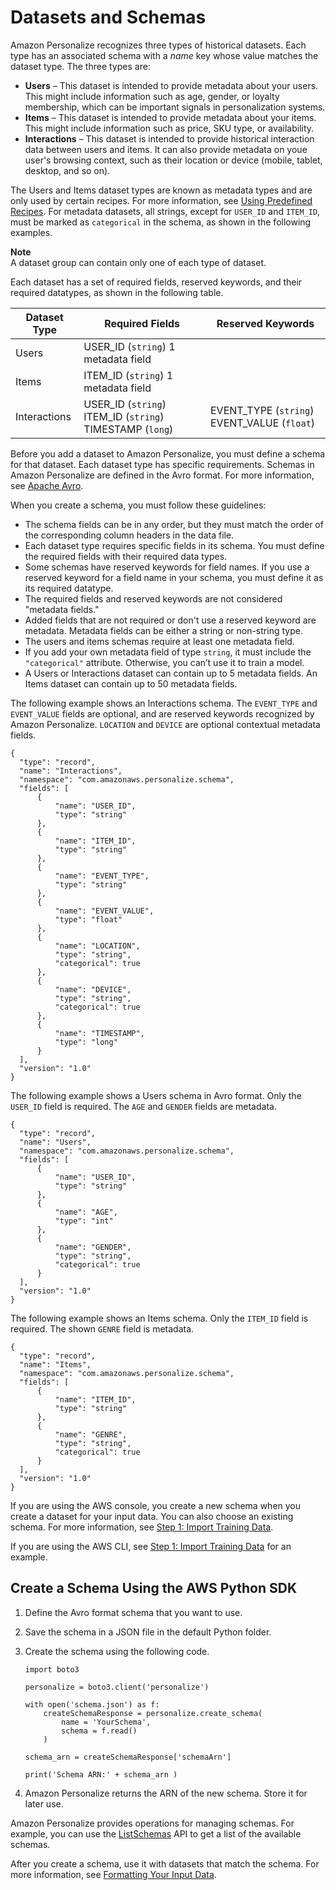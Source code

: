 # Datasets and Schemas<a name="how-it-works-dataset-schema"></a>

Amazon Personalize recognizes three types of historical datasets\. Each type has an associated schema with a *name* key whose value matches the dataset type\. The three types are:
+ **Users** – This dataset is intended to provide metadata about your users\. This might include information such as age, gender, or loyalty membership, which can be important signals in personalization systems\.
+ **Items** – This dataset is intended to provide metadata about your items\. This might include information such as price, SKU type, or availability\.
+ **Interactions** – This dataset is intended to provide historical interaction data between users and items\. It can also provide metadata on youe user's browsing context, such as their location or device \(mobile, tablet, desktop, and so on\)\.

The Users and Items dataset types are known as metadata types and are only used by certain recipes\. For more information, see [Using Predefined Recipes](working-with-predefined-recipes.md)\. For metadata datasets, all strings, except for `USER_ID` and `ITEM_ID`, must be marked as `categorical` in the schema, as shown in the following examples\.

**Note**  
A dataset group can contain only one of each type of dataset\.

Each dataset has a set of required fields, reserved keywords, and their required datatypes, as shown in the following table\.


| Dataset Type | Required Fields | Reserved Keywords | 
| --- | --- | --- | 
| Users |  USER\_ID \(`string`\) 1 metadata field  |  | 
| Items |  ITEM\_ID \(`string`\) 1 metadata field  |  | 
| Interactions |  USER\_ID \(`string`\) ITEM\_ID \(`string`\) TIMESTAMP \(`long`\)  |  EVENT\_TYPE \(`string`\) EVENT\_VALUE \(`float`\)  | 

Before you add a dataset to Amazon Personalize, you must define a schema for that dataset\. Each dataset type has specific requirements\. Schemas in Amazon Personalize are defined in the Avro format\. For more information, see [Apache Avro](https://avro.apache.org/docs/current/)\.

When you create a schema, you must follow these guidelines:
+ The schema fields can be in any order, but they must match the order of the corresponding column headers in the data file\.
+ Each dataset type requires specific fields in its schema\. You must define the required fields with their required data types\.
+ Some schemas have reserved keywords for field names\. If you use a reserved keyword for a field name in your schema, you must define it as its required datatype\.
+ The required fields and reserved keywords are not considered "metadata fields\."
+ Added fields that are not required or don't use a reserved keyword are metadata\. Metadata fields can be either a string or non\-string type\.
+ The users and items schemas require at least one metadata field\.
+ If you add your own metadata field of type `string`, it must include the `"categorical"` attribute\. Otherwise, you can’t use it to train a model\.
+ A Users or Interactions dataset can contain up to 5 metadata fields\. An Items dataset can contain up to 50 metadata fields\.

The following example shows an Interactions schema\. The `EVENT_TYPE` and `EVENT_VALUE` fields are optional, and are reserved keywords recognized by Amazon Personalize\. `LOCATION` and `DEVICE` are optional contextual metadata fields\.

```
{
  "type": "record",
  "name": "Interactions",
  "namespace": "com.amazonaws.personalize.schema",
  "fields": [
      {
          "name": "USER_ID",
          "type": "string"
      },
      {
          "name": "ITEM_ID",
          "type": "string"
      },
      {
          "name": "EVENT_TYPE",
          "type": "string"
      },
      {
          "name": "EVENT_VALUE",
          "type": "float"
      },
      {
          "name": "LOCATION",
          "type": "string",
          "categorical": true
      },
      {
          "name": "DEVICE",
          "type": "string",
          "categorical": true
      },
      {
          "name": "TIMESTAMP",
          "type": "long"
      }
  ],
  "version": "1.0"
}
```

The following example shows a Users schema in Avro format\. Only the `USER_ID` field is required\. The `AGE` and `GENDER` fields are metadata\.

```
{
  "type": "record",
  "name": "Users",
  "namespace": "com.amazonaws.personalize.schema",
  "fields": [
      {
          "name": "USER_ID",
          "type": "string"
      },
      {
          "name": "AGE",
          "type": "int"
      },
      {
          "name": "GENDER",
          "type": "string",
          "categorical": true
      }
  ],
  "version": "1.0"
}
```

The following example shows an Items schema\. Only the `ITEM_ID` field is required\. The shown `GENRE` field is metadata\.

```
{
  "type": "record",
  "name": "Items",
  "namespace": "com.amazonaws.personalize.schema",
  "fields": [
      {
          "name": "ITEM_ID",
          "type": "string"
      },
      {
          "name": "GENRE",
          "type": "string",
          "categorical": true
      }
  ],
  "version": "1.0"
}
```

If you are using the AWS console, you create a new schema when you create a dataset for your input data\. You can also choose an existing schema\. For more information, see [Step 1: Import Training Data](getting-started-console.md#getting-started-console-import-dataset)\.

If you are using the AWS CLI, see [Step 1: Import Training Data](getting-started-cli.md#gs-create-ds) for an example\.

## Create a Schema Using the AWS Python SDK<a name="python-schema-ex"></a>

1. Define the Avro format schema that you want to use\.

1. Save the schema in a JSON file in the default Python folder\.

1. Create the schema using the following code\.

   ```
   import boto3
   
   personalize = boto3.client('personalize')
   
   with open('schema.json') as f:
       createSchemaResponse = personalize.create_schema(
           name = 'YourSchema',
           schema = f.read()
       )
   
   schema_arn = createSchemaResponse['schemaArn']
   
   print('Schema ARN:' + schema_arn )
   ```

1. Amazon Personalize returns the ARN of the new schema\. Store it for later use\.

Amazon Personalize provides operations for managing schemas\. For example, you can use the [ListSchemas](API_ListSchemas.md) API to get a list of the available schemas\.

After you create a schema, use it with datasets that match the schema\. For more information, see [Formatting Your Input Data](data-prep-formatting.md)\.